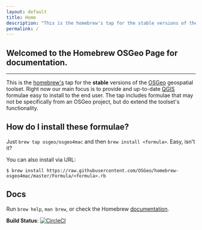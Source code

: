 ```yaml
---
layout: default
title: Home
description: "This is the homebrew's tap for the stable versions of the OSGeo geospatial toolset."
permalink: /
---
```


## Welcomed to the Homebrew OSGeo Page for documentation.

------

This is the [homebrew's][homebrew] tap for the **stable** versions of the [OSGeo][osgeo] geospatial toolset. Right now our main focus is to provide and up-to-date [QGIS][qgis] formulae easy to install to the end user. The tap includes formulae that may not be specifically from an OSGeo project, but do extend the toolset's functionality.

## How do I install these formulae?

Just `brew tap osgeo/osgeo4mac` and then `brew install <formula>`. Easy, isn't it?

You can also install via URL:

```shell
$ brew install https://raw.githubusercontent.com/OSGeo/homebrew-osgeo4mac/master/Formula/<formula>.rb
```

## Docs

Run `brew help`, `man brew`, or check the Homebrew [documentation][].

[homebrew]:http://brew.sh
[taps]:https://github.com/Homebrew/homebrew-versions
[documentation]:https://github.com/Homebrew/brew/tree/master/docs#readme
[osgeo]: https://www.osgeo.org
[qgis]: https://www.qgis.org
[homebrew-core]: https://github.com/Homebrew/homebrew-core
[taps-docs]: https://docs.brew.sh/Taps



**Build Status**: [![CircleCI](https://circleci.com/gh/OSGeo/homebrew-osgeo4mac.svg?style=svg)](https://circleci.com/gh/OSGeo/homebrew-osgeo4mac)
